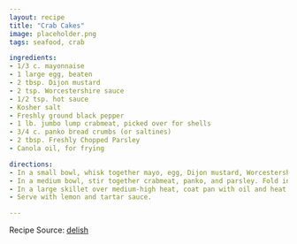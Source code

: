 ```yaml
---
layout: recipe
title: "Crab Cakes"
image: placeholder.png
tags: seafood, crab

ingredients:
- 1/3 c. mayonnaise
- 1 large egg, beaten
- 2 tbsp. Dijon mustard
- 2 tsp. Worcestershire sauce
- 1/2 tsp. hot sauce
- Kosher salt
- Freshly ground black pepper
- 1 lb. jumbo lump crabmeat, picked over for shells
- 3/4 c. panko bread crumbs (or saltines)
- 2 tbsp. Freshly Chopped Parsley
- Canola oil, for frying

directions:
- In a small bowl, whisk together mayo, egg, Dijon mustard, Worcestershire, and hot sauce, and season with salt and pepper.
- In a medium bowl, stir together crabmeat, panko, and parsley. Fold in mayo mixture, then form into 8 patties.
- In a large skillet over medium-high heat, coat pan with oil and heat until shimmering. Add crab cakes and cook, in batches, until golden and crispy, 3 to 5 minutes per side.
- Serve with lemon and tartar sauce.

---
```

Recipe Source: [delish](https://www.delish.com/cooking/recipe-ideas/recipes/a58704/best-crab-cakes-recipe/)
